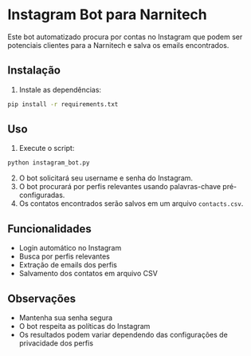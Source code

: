 # Instagram Bot para Narnitech

Este bot automatizado procura por contas no Instagram que podem ser potenciais clientes para a Narnitech e salva os emails encontrados.

## Instalação

1. Instale as dependências:
```bash
pip install -r requirements.txt
```

## Uso

1. Execute o script:
```bash
python instagram_bot.py
```

2. O bot solicitará seu username e senha do Instagram.
3. O bot procurará por perfis relevantes usando palavras-chave pré-configuradas.
4. Os contatos encontrados serão salvos em um arquivo `contacts.csv`.

## Funcionalidades

- Login automático no Instagram
- Busca por perfis relevantes
- Extração de emails dos perfis
- Salvamento dos contatos em arquivo CSV

## Observações

- Mantenha sua senha segura
- O bot respeita as políticas do Instagram
- Os resultados podem variar dependendo das configurações de privacidade dos perfis
